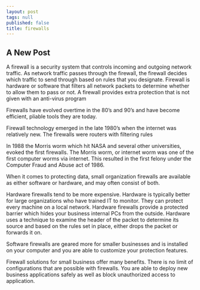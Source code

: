 ```yaml
---
layout: post
tags: null
published: false
title: firewalls
---
```


## A New Post

A firewall is a security system that controls incoming and outgoing network traffic.  As network traffic passes through the firewall, the firewall decides which traffic to send through based on rules that you designate.  Firewall is hardware or software that filters all network packets to determine whether to allow them to pass or not.  A firewall provides extra protection that is not given with an anti-virus program

Firewalls have evolved overtime in the 80’s and 90’s and have become efficient, pliable tools they are today.

Firewall technology emerged in the late 1980’s when the internet was relatively new.  The firewalls were routers with filtering rules

In 1988 the Morris worm which hit NASA and several other universities, evoked the first firewalls.  The Morris worm, or internet worm was one of the first computer worms via internet. This resulted in the first felony under the Computer Fraud and Abuse act of 1986.

When it comes to protecting data, small organization firewalls are available as either software or hardware, and may often consist of both.

Hardware firewalls tend to be more expensive.  Hardware is typically better for large organizations who have trained IT to monitor. They can protect every machine on a local network. Hardware firewalls provide a protected barrier which hides your business internal PCs from the outside.  Hardware uses a technique to examine the header of the packet to determine its source and based on the rules set in place, either drops the packet or forwards it on.

Software firewalls are geared more for smaller businesses and is installed on your computer and you are able to customize your protection features.  

Firewall solutions for small business offer many benefits.  There is no limit of configurations that are possible with firewalls.  You are able to deploy new business applications safely as well as block unauthorized access to application.
